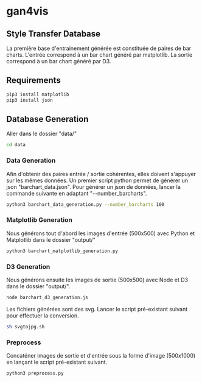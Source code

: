 # gan4vis

## Style Transfer Database

La première base d'entrainement générée est constituée de paires de bar charts. L'entrée correspond à un bar chart généré par matplotlib. La sortie correspond à un bar chart généré par D3.

## Requirements

``` sh
pip3 install matplotlib
pip3 install json
```

## Database Generation

Aller dans le dossier "data/"

``` sh
cd data
```

### Data Generation

Afin d'obtenir des paires entrée / sortie cohérentes, elles doivent s'appuyer sur les mêmes données. Un premier script python permet de générer un json "barchart_data.json". Pour générer un json de données, lancer la commande suivante en adaptant "--number_barcharts".

``` sh
python3 barchart_data_generation.py --number_barcharts 100
```

### Matplotlib Generation

Nous générons tout d'abord les images d'entrée (500x500) avec Python et Matplotlib dans le dossier "output/"

``` sh
python3 barchart_matplotlib_generation.py
```

### D3 Generation

Nous générons ensuite les images de sortie (500x500) avec Node et D3 dans le dossier "output/".

``` sh
node barchart_d3_generation.js
```

Les fichiers générées sont des svg. Lancer le script pré-existant suivant pour effectuer la conversion.

``` sh
sh svgtojpg.sh
```

### Preprocess

Concaténer images de sortie et d'entrée sous la forme d'image (500x1000) en lançant le script pré-existant suivant.

``` sh
python3 preprocess.py
```

